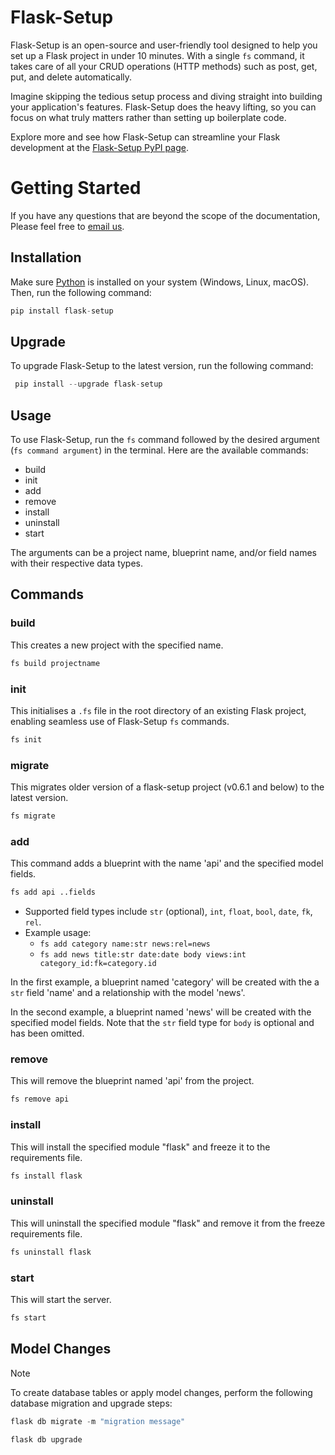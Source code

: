 # Flask-Setup

Flask-Setup is an open-source and user-friendly tool designed to help you set up a Flask project in under 10 minutes. With a single `fs` command, it takes care of all your CRUD operations (HTTP methods) such as post, get, put, and delete automatically.

Imagine skipping the tedious setup process and diving straight into building your application's features. Flask-Setup does the heavy lifting, so you can focus on what truly matters rather than setting up boilerplate code.

Explore more and see how Flask-Setup can streamline your Flask development at the [Flask-Setup PyPI page](https://pypi.org/project/flask-setup/).

# Getting Started

If you have any questions that are beyond the scope of the documentation, Please feel free to [email us](mailto:nasir@mrteey.com).

## Installation

Make sure [Python](https://www.python.org/downloads/) is installed on your system (Windows, Linux, macOS). Then, run the following command:

```python
pip install flask-setup
```

## Upgrade

To upgrade Flask-Setup to the latest version, run the following command:

```python
 pip install --upgrade flask-setup
```

## Usage

To use Flask-Setup, run the `fs` command followed by the desired argument (`fs command argument`) in the terminal. Here are the available commands:

- build
- init
- add
- remove
- install
- uninstall
- start

The arguments can be a project name, blueprint name, and/or field names with their respective data types.

## Commands

### build

This creates a new project with the specified name.

```python
fs build projectname
```

### init

This initialises a `.fs` file in the root directory of an existing Flask project, enabling seamless use of Flask-Setup `fs` commands.

```python
fs init
```

### migrate

This migrates older version of a flask-setup project (v0.6.1 and below) to the latest version.

```python
fs migrate
```

### add

This command adds a blueprint with the name 'api' and the specified model fields.

```python
fs add api ..fields
```

- Supported field types include `str` (optional), `int`, `float`, `bool`, `date`, `fk`, `rel`.
- Example usage:
  - `fs add category name:str news:rel=news`
  - `fs add news title:str date:date body views:int category_id:fk=category.id`

In the first example, a blueprint named 'category' will be created with the a `str` field 'name' and a relationship with the model 'news'.

In the second example, a blueprint named 'news' will be created with the specified model fields. Note that the `str` field type for `body` is optional and has been omitted.

### remove

This will remove the blueprint named 'api' from the project.

```python
fs remove api
```

### install

This will install the specified module "flask" and freeze it to the requirements file.

```python
fs install flask
```

### uninstall

This will uninstall the specified module "flask" and remove it from the freeze requirements file.

```python
fs uninstall flask
```

### start

This will start the server.

```python
fs start
```

## Model Changes

> [!Note]
> To create database tables or apply model changes, perform the following database migration and upgrade steps:

```python
flask db migrate -m "migration message"
```

```python
flask db upgrade
```

